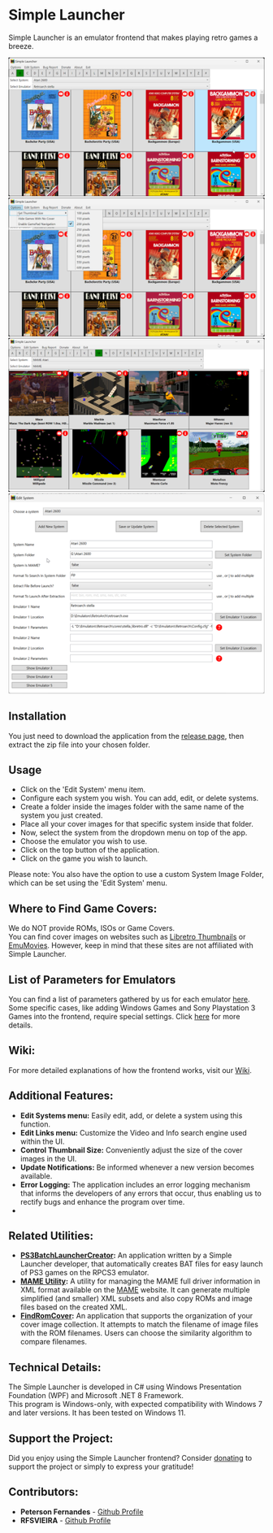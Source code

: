 # Simple Launcher
Simple Launcher is an emulator frontend that makes playing retro games a breeze.

![Screenshot](screenshot.png)
![Screenshot](screenshot2.png)
![Screenshot](screenshot3.png)
![Screenshot](screenshot4.png)

## Installation
You just need to download the application from the [release page](https://github.com/drpetersonfernandes/SimpleLauncher/releases), then extract the zip file into your chosen folder.

## Usage
* Click on the 'Edit System' menu item.
* Configure each system you wish. You can add, edit, or delete systems.
* Create a folder inside the images folder with the same name of the system you just created.
* Place all your cover images for that specific system inside that folder.
* Now, select the system from the dropdown menu on top of the app.
* Choose the emulator you wish to use.
* Click on the top button of the application.
* Click on the game you wish to launch.
  
Please note: You also have the option to use a custom System Image Folder, which can be set using the 'Edit System' menu.

## Where to Find Game Covers:
We do NOT provide ROMs, ISOs or Game Covers.<br>
You can find cover images on websites such as [Libretro Thumbnails](https://github.com/libretro-thumbnails/libretro-thumbnails) or [EmuMovies](https://emumovies.com). However, keep in mind that these sites are not affiliated with Simple Launcher.

## List of Parameters for Emulators
You can find a list of parameters gathered by us for each emulator [here](https://github.com/drpetersonfernandes/SimpleLauncher/wiki/parameters).<br>
Some specific cases, like adding Windows Games and Sony Playstation 3 Games into the frontend, require special settings. Click [here](https://github.com/drpetersonfernandes/SimpleLauncher/wiki#special-settings) for more details.

## Wiki:
For more detailed explanations of how the frontend works, visit our [Wiki](https://github.com/drpetersonfernandes/SimpleLauncher/wiki).

## Additional Features:
- **Edit Systems menu:** Easily edit, add, or delete a system using this function.
- **Edit Links menu:** Customize the Video and Info search engine used within the UI.
- **Control Thumbnail Size:** Conveniently adjust the size of the cover images in the UI.
- **Update Notifications:** Be informed whenever a new version becomes available.
- **Error Logging:** The application includes an error logging mechanism that informs the developers of any errors that occur, thus enabling us to rectify bugs and enhance the program over time.
- 
## Related Utilities:
- **[PS3BatchLauncherCreator](https://github.com/drpetersonfernandes/ps3batchlaunchercreator):** An application written by a Simple Launcher developer, that automatically creates BAT files for easy launch of PS3 games on the RPCS3 emulator.
- **[MAME Utility](https://github.com/drpetersonfernandes/MAMEUtility):** A utility for managing the MAME full driver information in XML format available on the [MAME](https://www.mamedev.org/release.html) website. It can generate multiple simplified (and smaller) XML subsets and also copy ROMs and image files based on the created XML.
- **[FindRomCover](https://github.com/drpetersonfernandes/FindRomCover):** An application that supports the organization of your cover image collection. It attempts to match the filename of image files with the ROM filenames. Users can choose the similarity algorithm to compare filenames.

## Technical Details:
The Simple Launcher is developed in C# using Windows Presentation Foundation (WPF) and Microsoft .NET 8 Framework.<br>
This program is Windows-only, with expected compatibility with Windows 7 and later versions. It has been tested on Windows 11.

## Support the Project:
Did you enjoy using the Simple Launcher frontend? Consider [donating](https://www.buymeacoffee.com/purelogiccode) to support the project or simply to express your gratitude!

## Contributors:
- **Peterson Fernandes** - [Github Profile](https://github.com/drpetersonfernandes)
- **RFSVIEIRA** - [Github Profile](https://github.com/RFSVIEIRA)